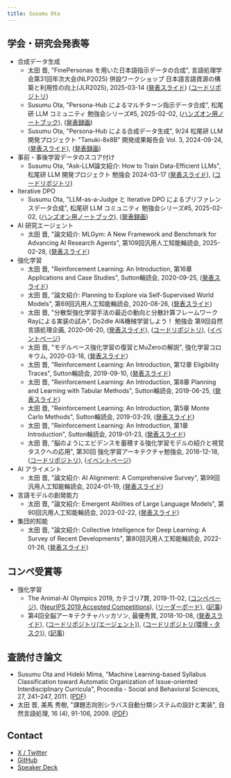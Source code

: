 ```yaml
---
title: Susumu Ota
---
```


## 学会・研究会発表等

- 合成データ生成
  - 太田 晋, "FinePersonas を用いた日本語指示データの合成", 言語処理学会第31回年次大会(NLP2025) 併設ワークショップ 日本語言語資源の構築と利用性の向上(JLR2025), 2025-03-14 ([発表スライド](https://jedworkshop.github.io/JLR2025/materials/a-2.pdf)) ([コードリポジトリ](https://github.com/susumuota/synth-persona))
  - Susumu Ota, "Persona-Hub によるマルチターン指示データ合成", 松尾研 LLM コミュニティ 勉強会シリーズ#5, 2025-02-02, ([ハンズオン用ノートブック](https://github.com/susumuota/synthetic-data-hands-on/blob/main/notebooks/synth_persona.ipynb)), ([発表録画](https://www.youtube.com/watch?v=Gwyyn9_WZao&t=350s))
  - Susumu Ota, "Persona-Hub による合成データ生成", 9/24 松尾研 LLM 開発プロジェクト "Tanuki-8x8B" 開発成果報告会 Vol. 3, 2024-09-24, ([発表スライド](https://www.docswell.com/s/matsuo-lab_llm/ZDNGR4-2024-9-24-Tanuki%E9%96%8B%E7%99%BA%E5%A0%B1%E5%91%8A%E4%BC%9A-vol3)), ([発表録画](https://www.youtube.com/watch?v=XAdc-OgLeOw))
- 事前・事後学習データのスコア付け
  - Susumu Ota, "Ask-LLM論文紹介: How to Train Data-Efficient LLMs", 松尾研 LLM 開発プロジェクト 勉強会 2024-03-17 ([発表スライド](https://speakerdeck.com/s_ota/ask-llm-20240313)), ([コードリポジトリ](https://github.com/susumuota/nano-askllm))
- Iterative DPO
  - Susumu Ota, "LLM-as-a-Judge と Iterative DPO によるプリファレンスデータ合成", 松尾研 LLM コミュニティ 勉強会シリーズ#5, 2025-02-02, ([ハンズオン用ノートブック](https://github.com/susumuota/synthetic-data-hands-on/blob/main/notebooks/synth_llm_judge.ipynb)), ([発表録画](https://www.youtube.com/watch?v=Gwyyn9_WZao&t=3533))
- AI 研究エージェント
  - 太田 晋, "論文紹介: MLGym: A New Framework and Benchmark for Advancing AI Research Agents", 第109回汎用人工知能輪読会, 2025-02-28, ([発表スライド](https://speakerdeck.com/s_ota/mlgym-20250228))
- 強化学習
  - 太田 晋, "Reinforcement Learning: An Introduction, 第16章 Applications and Case Studies", Sutton輪読会, 2020-09-25, ([発表スライド](https://speakerdeck.com/s_ota/sutton-rl-intro-ch16-20200925))
  - 太田 晋, "論文紹介: Planning to Explore via Self-Supervised World Models", 第69回汎用人工知能輪読会, 2020-08-26, ([発表スライド](https://speakerdeck.com/s_ota/plan2explore-20200826))
  - 太田 晋, "分散型強化学習手法の最近の動向と分散計算フレームワークRayによる実装の試み", Do2dle AI&機械学習しよう！ 勉強会 第9回自然言語処理企画, 2020-06-20, ([発表スライド](https://speakerdeck.com/s_ota/distributed-rl-20200620)), ([コードリポジトリ](https://github.com/susumuota/distributed_experience_replay)), ([イベントページ](https://do2dle.connpass.com/event/178184/))
  - 太田 晋, "モデルベース強化学習の復習とMuZeroの解説", 強化学習コロキウム, 2020-03-18, ([発表スライド](https://speakerdeck.com/s_ota/muzero-20200318))
  - 太田 晋, "Reinforcement Learning: An Introduction, 第12章 Eligibility Traces", Sutton輪読会, 2019-09-10, ([発表スライド](https://speakerdeck.com/s_ota/sutton-rl-intro-ch12-20190910))
  - 太田 晋, "Reinforcement Learning: An Introduction, 第8章 Planning and Learning with Tabular Methods", Sutton輪読会, 2019-06-25, ([発表スライド](https://speakerdeck.com/s_ota/sutton-rl-intro-ch8-20190625))
  - 太田 晋, "Reinforcement Learning: An Introduction, 第5章 Monte Carlo Methods", Sutton輪読会, 2019-03-29, ([発表スライド](https://speakerdeck.com/s_ota/sutton-rl-intro-ch5-20190329))
  - 太田 晋, "Reinforcement Learning: An Introduction, 第1章 Introduction", Sutton輪読会, 2019-01-23, ([発表スライド](https://speakerdeck.com/s_ota/sutton-rl-intro-ch1-20190123))
  - 太田 晋, "脳のようにエビデンスを蓄積する強化学習モデルの紹介と視覚タスクへの応用", 第30回 強化学習アーキテクチャ勉強会, 2018-12-18, ([コードリポジトリ](https://github.com/susumuota/gym-modeestimation)), ([イベントページ](https://rlarch.connpass.com/event/112220/))
- AI アライメント
  - 太田 晋, "論文紹介: AI Alignment: A Comprehensive Survey", 第99回汎用人工知能輪読会, 2024-01-19, ([発表スライド](https://speakerdeck.com/s_ota/ai-alignment-survey-20240119))
- 言語モデルの創発能力
  - 太田 晋, "論文紹介: Emergent Abilities of Large Language Models", 第90回汎用人工知能輪読会, 2023-02-22, ([発表スライド](https://speakerdeck.com/s_ota/emergent-abilities-llm-20230222))
- 集団的知能
  - 太田 晋, "論文紹介: Collective Intelligence for Deep Learning: A Survey of Recent Developments", 第80回汎用人工知能輪読会, 2022-01-26, ([発表スライド](https://speakerdeck.com/s_ota/ci-for-dl-20220126))

## コンペ受賞等

- 強化学習
  - The Animal-AI Olympics 2019, カテゴリ7賞, 2019-11-02, ([コンペページ](https://sites.google.com/csah.cam.ac.uk/animalai/animal-ai-olympics)), ([NeurIPS 2019 Accepted Competitions](https://neurips.cc/Conferences/2019/CallForCompetitions)),  ([リーダーボード](https://eval.ai/web/challenges/challenge-page/396/leaderboard/1107)), ([記事](https://wba-initiative.org/3662/))
  - 第4回全脳アーキテクチャハッカソン, 最優秀賞, 2018-10-08, ([発表スライド](https://github.com/susumuota/oculomotor/blob/master/20181007_1_wba_hackathon_2018_ota.pdf)), ([コードリポジトリ(エージェント)](https://github.com/susumuota/oculomotor)), ([コードリポジトリ(環境・タスク)](https://github.com/susumuota/oculoenv)), ([記事](https://wba-initiative.org/3401/))

## 査読付き論文

- Susumu Ota and Hideki Mima, "Machine Learning-based Syllabus Classification toward Automatic Organization of Issue-oriented Interdisciplinary Curricula", Procedia - Social and Behavioral Sciences, 27, 241–247, 2011. ([PDF](https://www.sciencedirect.com/science/article/pii/S1877042811024311))
- 太田 晋, 美馬 秀樹, "課題志向別シラバス自動分類システムの設計と実装", 自然言語処理, 16 (4), 91-106, 2009. ([PDF](https://www.jstage.jst.go.jp/article/jnlp/16/4/16_4_4_91/_article/-char/ja/))

## Contact

- [X / Twitter](https://x.com/susumuota)
- [GitHub](https://github.com/susumuota)
- [Speaker Deck](https://speakerdeck.com/s_ota)
